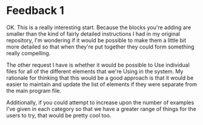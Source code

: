 # Feedback 1

OK. This is a really interesting start. Because the blocks you're adding are smaller than the kind of fairly detailed instructions I had in my original repository, I'm wondering if it would be possible to make them a little bit more detailed so that when they're put together they could form something really compelling. 

The other request I have is whether it would be possible to Use individual files for all of the different elements that we're Using in the system. My rationale for thinking that this would be a good approach is that it would be easier to maintain and update the list of elements if they were separate from the main program file. 

Additionally, if you could attempt to increase upon the number of examples I've given in each category so that we have a greater range of things for the users to try, that would be pretty cool too. 